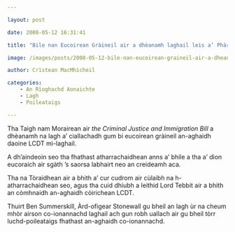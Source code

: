 ```yaml
---

layout: post

date: 2008-05-12 16:31:41

title: "Bile nan Eucoirean Gràineil air a dhèanamh laghail leis a’ Phàrlamaid"

image: /images/posts/2008-05-12-bile-nan-eucoirean-graineil-air-a-dheanamh-laghail-leis-a-pharlamaid.webp

author: Crìstean MacMhìcheil

categories:
	- An Rìoghachd Aonaichte
	- Lagh
	- Poileataigs

---
```


Tha Taigh nam Morairean air *the Criminal Justice and Immigration Bill* a dhèanamh na lagh a’ ciallachadh gum bi eucoirean gràineil an-aghaidh daoine LCDT mì-laghail.

A dh’aindeoin seo tha fhathast atharrachaidhean anns a’ bhile a tha a’ dìon eucoraich air sgàth ’s saorsa labhairt neo an creideamh aca.

Tha na Tòraidhean air a bhith a’ cur cudrom air cùlaibh na h-atharrachaidhean seo, agus tha cuid dhiubh a leithid Lord Tebbit air a bhith an còmhnaidh an-aghaidh còirichean LCDT.

Thuirt Ben Summerskill, Àrd-ofigear Stonewall gu bheil an lagh ùr na cheum mhòr airson co-ionannachd laghail ach gun robh uallach air gu bheil tòrr luchd-poileataigs fhathast an-aghaidh co-ionannachd.
